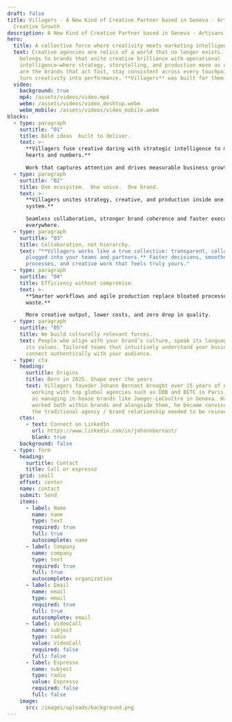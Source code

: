 ```yaml
---
draft: false
title: Villagers - A New Kind of Creative Partner based in Geneva - Artisans of
  Creative Growth
description: A New Kind of Creative Partner based in Geneva - Artisans of Creative Growth
hero:
  title: A collective force where creativity meets marketing intelligence
  text: Creative agencies are relics of a world that no longer exists. The future
    belongs to brands that unite creative brilliance with operational
    intelligence—where strategy, storytelling, and production move as one. These
    are the brands that act fast, stay consistent across every touchpoint, and
    turn creativity into performance. **Villagers** was built for them.
  video:
    background: true
    mp4: /assets/videos/video.mp4
    webm: /assets/videos/video_desktop.webm
    webm_mobile: /assets/videos/video_mobile.webm
blocks:
  - type: paragraph
    surtitle: "01"
    title: Bold ideas  built to deliver.
    text: >-
      **Villagers fuse creative daring with strategic intelligence to move both
      hearts and numbers.**  

      Work that captures attention and drives measurable business growth.
  - type: paragraph
    surtitle: "02"
    title: One ecosystem.  One voice.  One brand.
    text: >-
      **Villagers unites strategy, creative, and production inside one connected
      system.**  

      Seamless collaboration, stronger brand coherence and faster execution
      everywhere.
  - type: paragraph
    surtitle: "03"
    title: Collaboration, not hierarchy.
    text: "**Villagers works like a true collective: transparent, collaborative, and
      plugged into your teams and partners.** Faster decisions, smoother
      processes, and creative work that feels truly yours."
  - type: paragraph
    surtitle: "04"
    title: Efficiency without compromise.
    text: >-
      **Smarter workflows and agile production replace bloated processes and
      waste.**  

      More creative output, lower costs, and zero drop in quality.
  - type: paragraph
    surtitle: "05"
    title: We build culturally relevant forces.
    text: People who align with your brand’s culture, speak its language, and embody
      its values. Tailored teams that intuitively understand your business and
      connect authentically with your audience.
  - type: cta
    heading:
      surtitle: Origins
      title: Born in 2025. Shape over the years
      text: Villagers founder Johann Bernast brought over 15 years of experience
        working with top global agencies such as DDB and BETC in Paris, as well
        as managing in-house brands like Jaeger-LeCoultre in Geneva. Having
        worked both within brands and alongside them, he became convinced that
        the traditional agency / brand relationship needed to be reinvented.
    ctas:
      - text: Connect on LinkedIn
        url: https://www.linkedin.com/in/johannbernast/
        blank: true
    background: false
  - type: form
    heading:
      surtitle: Contact
      title: Call or espresso
    grid: small
    offset: center
    name: contact
    submit: Send
    items:
      - label: Name
        name: name
        type: text
        required: true
        full: true
        autocomplete: name
      - label: Company
        name: company
        type: text
        required: true
        full: true
        autocomplete: organization
      - label: Email
        name: email
        type: email
        required: true
        full: true
        autocomplete: email
      - label: VideoCall
        name: subject
        type: radio
        value: VideoCall
        required: false
        full: false
      - label: Espresso
        name: subject
        type: radio
        value: Espresso
        required: false
        full: false
    image:
      src: /images/uploads/background.png
---
```

